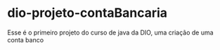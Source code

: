 # dio-projeto-contaBancaria
Esse é o primeiro projeto do curso de java da DIO, uma criação de uma conta banco 
